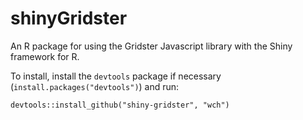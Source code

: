 shinyGridster
===============

An R package for using the Gridster Javascript library with the Shiny framework for R.

To install, install the `devtools` package if necessary (`install.packages("devtools")`) and run:

```
devtools::install_github("shiny-gridster", "wch")
```
